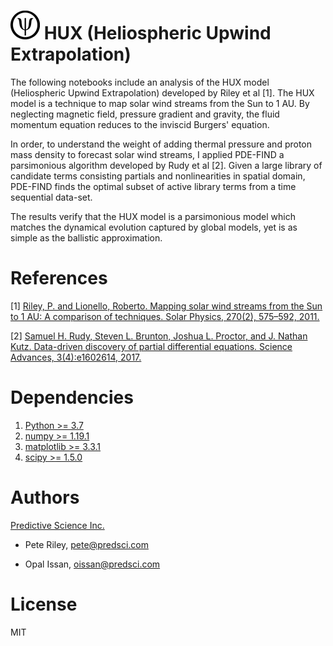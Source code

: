 # ![Icon](figures/rsz_psi_logo.png)<!-- .element height="10%" width="10%" --> HUX (Heliospheric Upwind Extrapolation)

The following notebooks include an analysis of the HUX model (Heliospheric Upwind Extrapolation) developed by Riley et al [1]. 
The HUX model is a technique to map solar wind streams from the Sun to 1 AU. By neglecting magnetic field, pressure gradient and gravity, the fluid momentum equation reduces to the inviscid Burgers' equation.

In order, to understand the weight of adding thermal pressure and proton mass density to forecast solar wind streams, I applied PDE-FIND a parsimonious algorithm developed by Rudy et al [2]. Given a large library of candidate terms consisting partials and nonlinearities in spatial domain, PDE-FIND finds the optimal subset of active library terms from a time sequential data-set.

The results verify that the HUX model is a parsimonious model which matches the dynamical evolution captured by global models, yet is as simple as the ballistic approximation.


# References
[1] [Riley, P. and Lionello, Roberto. Mapping solar wind streams from the Sun to 1 AU: A comparison of techniques. Solar Physics, 270(2), 575–592, 2011.](https://www.researchgate.net/publication/226565167_Mapping_Solar_Wind_Streams_from_the_Sun_to_1_AU_A_Comparison_of_Techniques)

[2] [Samuel H. Rudy, Steven L. Brunton, Joshua L. Proctor, and J. Nathan Kutz. Data-driven discovery of partial differential equations. Science Advances, 3(4):e1602614, 2017.](https://arxiv.org/abs/1609.06401)


# Dependencies
1. [Python >= 3.7](https://www.python.org/downloads/)
1. [numpy >= 1.19.1](https://numpy.org/install/)
3. [matplotlib >= 3.3.1](https://matplotlib.org/users/installing.html)
4. [scipy >= 1.5.0](https://www.scipy.org/install.html)


# Authors
[Predictive Science Inc.](https://www.predsci.com/portal/home.php)

- Pete Riley, pete@predsci.com

- Opal Issan, oissan@predsci.com

# License
MIT


